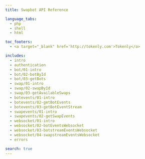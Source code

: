 ```yaml
---
title: Swapbot API Reference

language_tabs:
  - php
  - shell
  - html

toc_footers:
  - <a target="_blank" href='http://tokenly.com'>Tokenly</a>

includes:
  - intro
  - authentication
  - bot/01-intro
  - bot/02-botById
  - bot/03-getBots
  - swap/01-intro
  - swap/02-swapById
  - swap/03-getAvailableSwaps
  - botevents/01-intro
  - botevents/02-getBotEvents
  - botevents/03-getBotEventStream
  - swapevents/01-intro
  - swapevents/02-getSwapEvents
  - websocket/01-intro
  - websocket/02-botEventsWebsocket
  - websocket/03-botstreamEventsWebsocket
  - websocket/04-swapstreamEventsWebsocket
  - errors

search: true
---
```

